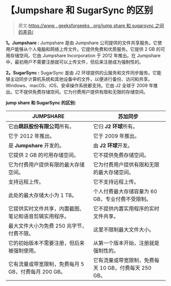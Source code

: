 # 【Jumpshare 和 SugarSync 的区别

> 原文:[https://www . geeksforgeeks . org/jump share 和 sugarsync 之间的差异/](https://www.geeksforgeeks.org/difference-between-jumpshare-and-sugarsync/)

**1。Jumpshare :**
Jumpshare 是由 Jumpshare 公司提供的文件共享服务。它使用户能够从个人电脑和网络上传文件。它提供免费和优质服务。它提供 2 GB 的可用存储空间。它由 Jumpshare Incorporation 于 2012 年推出。在 Jumpshare 中，最初用户不需要注册就可以上传文件，但后来注册成为强制性的。

**2。SugarSync :**
SugarSync 是由 J2 环球提供的云服务和文件同步服务。它能够主动同步计算机系统和其他设备中的文件，以便进行备份、访问和共享。Windows、macOS、iOS、安卓操作系统都支持。它由 J2 全球于 2009 年推出。它不提供免费存储空间。它为付费用户提供有限和无限的存储空间。

**jump share 和 SugarSync 的区别:**

<center>

| JUMPSHARE | 苏加同步 |
| --- | --- |
| 它由**跳跃股份有限公司**所有。 | 它归 **J2 环球**所有。 |
| 它于 2012 年推出。 | 它于 2009 年推出。 |
| 是 **Jumpshare** 开发的。 | 由 **J2 环球**开发。 |
| 它提供 2 GB 的可用存储空间。 | 它不提供免费存储空间。 |
| 它为付费用户提供有限的最大存储空间。 | 它为付费用户提供有限和无限的最大存储空间。 |
| 支持远程上传。 | 它不支持远程上传。 |
| 此处的最大存储大小为 1 TB。 | 个人付费最大存储容量为 60 GB，专业付费不受限制。 |
| 它提供实时文件共享，内置截图、笔记和语音剪辑实用程序。 | 它不提供内置实用程序的实时文件共享。 |
| 最大文件大小为免费 250 兆字节，付费不限。 | 这里不限制最大文件大小。 |
| 它的初始版本不需要注册，但后来被强制使用。 | 从第一个版本开始，注册就是强制性的。 |
| 它有流量或带宽限制，免费每月 5 GB，付费每月 200 GB。 | 它有流量或带宽限制，免费每天 10 GB，付费每天 250 GB。 |

</center>